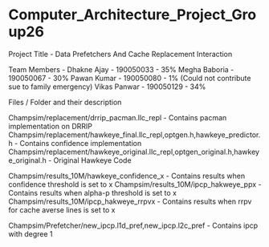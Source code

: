 # Computer_Architecture_Project_Group26

Project Title - Data Prefetchers And Cache Replacement Interaction

Team Members - 
Dhakne Ajay - 190050033 - 35%
Megha Baboria - 190050067 - 30%
Pawan Kumar - 190050080 - 1% (Could not contribute sue to family emergency)
Vikas Panwar - 190050129 - 34%

Files / Folder and their description

Champsim/replacement/drrip_pacman.llc_repl - Contains pacman implementation on DRRIP
Champsim/replacement/hawkeye_final.llc_repl,optgen.h,hawkeye_predictor.h - Contains confidence implementation
Champsim/replacement/hawkeye_original.llc_repl,optgen_original.h,hawkeye_original.h - Original Hawkeye Code

Champsim/results_10M/hawkeye_confidence_x - Contains results when confidence threshold is set to x
Champsim/results_10M/ipcp_hakweye_ppx - Contains results when alpha-p threshold is set to x
Champsim/results_10M/ipcp_hakweye_rrpvx - Contains results when rrpv for cache averse lines is set to x

Champsim/Prefetcher/new_ipcp.l1d_pref,new_ipcp.l2c_pref - Contains ipcp with degree 1